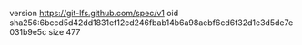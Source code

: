 version https://git-lfs.github.com/spec/v1
oid sha256:6bccd5d42dd1831ef12cd246fbab14b6a98aebf6cd6f32d1e3d5de7e031b9e5c
size 477
